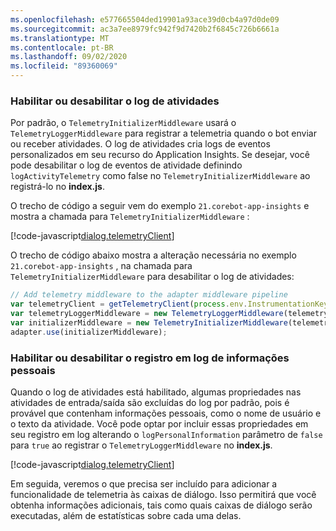 ```yaml
---
ms.openlocfilehash: e577665504ded19901a93ace39d0cb4a97d0de09
ms.sourcegitcommit: ac3a7ee8979fc942f9d7420b2f6845c726b6661a
ms.translationtype: MT
ms.contentlocale: pt-BR
ms.lasthandoff: 09/02/2020
ms.locfileid: "89360069"
---
```

### <a name="enable-or-disable-activity-logging"></a>Habilitar ou desabilitar o log de atividades

Por padrão, o `TelemetryInitializerMiddleware` usará o `TelemetryLoggerMiddleware` para registrar a telemetria quando o bot enviar ou receber atividades. O log de atividades cria logs de eventos personalizados em seu recurso do Application Insights.  Se desejar, você pode desabilitar o log de eventos de atividade definindo  `logActivityTelemetry` como false no `TelemetryInitializerMiddleware` ao registrá-lo no **index.js**.

O trecho de código a seguir vem do exemplo `21.corebot-app-insights` e mostra a chamada para `TelemetryInitializerMiddleware` :

[!code-javascript[dialog.telemetryClient](~/../botbuilder-samples/samples/javascript_nodejs/21.corebot-app-insights/index.js?range=66-70)]

O trecho de código abaixo mostra a alteração necessária no exemplo `21.corebot-app-insights` , na chamada para `TelemetryInitializerMiddleware` para desabilitar o log de atividades:

```javascript
// Add telemetry middleware to the adapter middleware pipeline
var telemetryClient = getTelemetryClient(process.env.InstrumentationKey);
var telemetryLoggerMiddleware = new TelemetryLoggerMiddleware(telemetryClient);
var initializerMiddleware = new TelemetryInitializerMiddleware(telemetryLoggerMiddleware, false);
adapter.use(initializerMiddleware);
```

### <a name="enable-or-disable-logging-personal-information"></a>Habilitar ou desabilitar o registro em log de informações pessoais

Quando o log de atividades está habilitado, algumas propriedades nas atividades de entrada/saída são excluídas do log por padrão, pois é provável que contenham informações pessoais, como o nome de usuário e o texto da atividade. Você pode optar por incluir essas propriedades em seu registro em log alterando o `logPersonalInformation` parâmetro de `false` para `true` ao registrar o `TelemetryLoggerMiddleware` no **index.js**.

[!code-javascript[dialog.telemetryClient](~/../botbuilder-samples/samples/javascript_nodejs/21.corebot-app-insights/index.js?range=66-70&highlight=3)]

<!-- This is the code block that the code snippet link should point to:
```javascript
// Add telemetry middleware to the adapter middleware pipeline
var telemetryClient = getTelemetryClient(process.env.InstrumentationKey);
var telemetryLoggerMiddleware = new TelemetryLoggerMiddleware(telemetryClient, true);  //This line should be highlighted
var initializerMiddleware = new TelemetryInitializerMiddleware(telemetryLoggerMiddleware);
adapter.use(initializerMiddleware);
```
-->

Em seguida, veremos o que precisa ser incluído para adicionar a funcionalidade de telemetria às caixas de diálogo. Isso permitirá que você obtenha informações adicionais, tais como quais caixas de diálogo serão executadas, além de estatísticas sobre cada uma delas.
